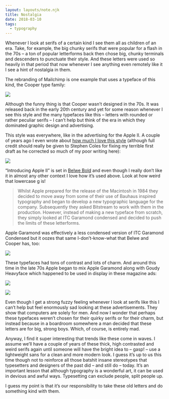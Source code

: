 ```yaml
---
layout: layouts/note.njk
title: Nostalgia
date: 2018-03-10
tags:
  - typography
---
```


Whenever I look at serifs of a certain kind I see them all as children of an era. Take, for example, the big chunky serifs that were popular for a flash in the 70s – a ton of popular letterforms back then chose big, chunky terminals and descenders to punctuate their style. And these letters were used so heavily in that period that now whenever I see anything even remotely like it I see a hint of nostalgia in them.

The rebranding of Mailchimp is one example that uses a typeface of this kind, the Cooper type family:

![](https://buttondown.s3.us-west-2.amazonaws.com/images/e40509fa-167a-4bab-8c04-3240ec010785.jpg)

Although the funny thing is that Cooper wasn’t designed in the 70s. It was released back in the early 20th century and yet for some reason whenever I see this style and the many typefaces like this – letters with rounded or rather peculiar serifs – I can’t help but think of the era in which they dominated graphic design and advertising.

This style was everywhere, like in the advertising for the Apple II. A couple of years ago I even wrote about [how much I love this style](https://fontsinuse.com/uses/2176/apple-advertising-of-the-1970s-80s) (although full credit should really be given to Stephen Coles for fixing my terrible first draft as he corrected so much of my poor writing here):

![](https://buttondown.s3.us-west-2.amazonaws.com/images/54f59223-5012-4c24-915f-a08b99591375.jpeg)

“Introducing Apple II” is set in [Belwe Bold](https://fontsinuse.com/typefaces/226/belwe) and even though I really don’t like it in almost any other context I love how it’s used above. Look at how weird that lowercase g is!

> Whilst Apple prepared for the release of the Macintosh in 1984 they decided to move away from some of their use of Bauhaus inspired typography and began to develop a new typographic language for the company. Subsequently they asked Bitstream to work with them in the production. However, instead of making a new typeface from scratch, they simply looked at ITC Garamond condensed and decided to push the limits of these letterforms.

Apple Garamond was effectively a less condensed version of ITC Garamond Condensed but it oozes that same I-don’t-know-what that Belwe and Cooper has, too:

![](https://buttondown.s3.us-west-2.amazonaws.com/images/f7791e5c-b0d3-4db2-b941-b98b3ddd6424.png)

These typefaces had tons of contrast and lots of charm. And around this time in the late 70s Apple began to mix Apple Garamond along with Goudy Heavyface which happened to be used in display in these magazine ads:

![](https://buttondown.s3.us-west-2.amazonaws.com/images/6683671c-1db5-4e14-9362-91c9f020746e.jpeg)

![](https://buttondown.s3.us-west-2.amazonaws.com/images/fb0cf224-512f-4bcf-9d0a-52c55be2325b.jpeg)

Even though I get a strong fuzzy feeling whenever I look at serifs like this I can’t help but feel enormously sad looking at these advertisements. They show that computers are solely for men. And now I wonder that perhaps these typefaces weren’t chosen for their quirky serifs or for their charm, but instead because in a boardroom somewhere a man decided that these letters are for big, strong boys. Which, of course, is entirely mad.

Anyway, I find it super interesting that trends like these come in waves. I assume we’ll have a couple of years of these thick, high contrasted and weird serifs again until someone will have the bright idea to – gasp! – use a lightweight sans for a clean and more modern look. I guess it’s up to us this time though not to reinforce all those batshit insane stereotypes that typesetters and designers of the past did – and still do – today. It’s an important lesson that although typography is a wonderful art, it can be used in devious and awful ways. Typesetting can exclude people, split people up.

I guess my point is that it’s our responsibility to take these old letters and do something kind with them.

